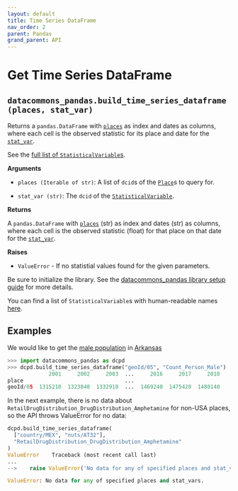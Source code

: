 ```yaml
---
layout: default
title: Time Series DataFrame
nav_order: 2
parent: Pandas
grand_parent: API
---
```


# Get Time Series DataFrame

## `datacommons_pandas.build_time_series_dataframe(places, stat_var)`

Returns a `pandas.DataFrame` with [`places`](https://datacommons.org/browser/Place)
as index and dates as columns, where each cell is the observed statistic for
its place and date for the 
[`stat_var`](https://datacommons.org/browser/StatisticalVariable).

See the [full list of `StatisticalVariable`s](/statistical_variables.html).

**Arguments**

* `places (Iterable of str)`: A list of `dcid`s of the
  [`Place`](https://datacommons.org/browser/Place)s to query for.

* `stat_var (str)`: The `dcid` of the
  [`StatisticalVariable`](https://datacommons.org/browser/StatisticalVariable).

**Returns**

A `pandas.DataFrame` with [`places`](https://datacommons.org/browser/Place)
(str) as index and dates (str) as columns, where each cell is the observed
statistic (float) for that place on that date for the 
[`stat_var`](https://datacommons.org/browser/StatisticalVariable).

**Raises**

* `ValueError` - If no statistial values found for the given parameters.

Be sure to initialize the library. See the
[datacommons_pandas library setup guide](/api/pandas/) for more details.

You can find a list of `StatisticalVariable`s with human-readable names [here](/statistical_variables.html).

## Examples

We would like to get the  [male population](https://datacommons.org/browser/Count_Person_Male) in [Arkansas](https://datacommons.org/browser/geoId/05)

```python
>>> import datacommons_pandas as dcpd
>>> dcpd.build_time_series_dataframe("geoId/05", "Count_Person_Male")
             2001     2002     2003  ...     2016     2017     2018
place                                ...                           
geoId/05  1315210  1323840  1332910  ...  1469240  1475420  1480140
```

In the next example, there is no data about
`RetailDrugDistribution_DrugDistribution_Amphetamine` for non-USA
places, so the API throws ValueError for no data:

```python
dcpd.build_time_series_dataframe(
  ["country/MEX", "nuts/AT32"],
  "RetailDrugDistribution_DrugDistribution_Amphetamine"
)
ValueError    Traceback (most recent call last)
...
-->    raise ValueError('No data for any of specified places and stat_vars.')

ValueError: No data for any of specified places and stat_vars.
```
